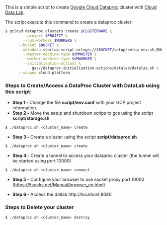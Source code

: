 
This is a simple script to create [Google Cloud Dataproc](https://cloud.google.com/dataproc) cluster with [Cloud Data Lab](https://cloud.google.com/datalab/).

The script execute this command to create a dataproc cluster:
```sh
$ gcloud dataproc clusters create $CLUSTERNAME \
	    --project $PROJECT \
	    --num-workers $WORKERS \
      --bucket $BUCKET \
      --metadata startup-script-url=gs://$BUCKET/setup/setup_env.sh,BUCKET=$BUCKET \
	    --master-machine-type $VMMASTER \
        --worker-machine-type $VMWORKER \
	    --initialization-actions \
	        gs://dataproc-initialization-actions/datalab/datalab.sh \
      --scopes cloud-platform
```

### Steps to Create/Access a DataProc Cluster with DataLab using this script:
- **Step 1 -** Change the file **script/env.conf** with your GCP project information.
- **Step 2 -** Move the setup and shutdown scrips to gcs using the script **script/storage.sh**
```sh
$ ./dataproc.sh <cluster_name> create
```
- **Step 3 -** Create a cluster using the script **script/dataproc.sh**
```sh
$ ./dataproc.sh <cluster_name> create
```
- **Step 4 -** Create a tunnel to access your dataproc cluster (the tunnel will be started using port 10000)
```sh
$ ./dataproc.sh <cluster_name> connect
```

- **Step 5 -** Configure your browser to use socket proxy port 10000 (https://5socks.net/Manual/browser_en.html)

- **Step 6 -** Access the datlab http://localhost:8080

### Steps to Delete your cluster 
```sh
$ ./dataproc.sh <cluster_name> destroy
```
